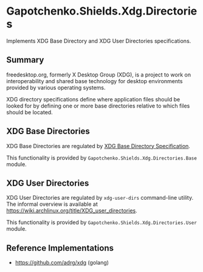 ﻿# Gapotchenko.Shields.Xdg.Directories

Implements XDG Base Directory and XDG User Directories specifications.

## Summary

freedesktop.org, formerly X Desktop Group (XDG), is a project to work on
interoperability and shared base technology for desktop environments provided
by various operating systems.

XDG directory specifications define where application files should be looked
for by defining one or more base directories relative to which files should be
located.

## XDG Base Directories

XDG Base Directories are regulated by [XDG Base Directory Specification](https://specifications.freedesktop.org/basedir-spec/basedir-spec-latest.html).

This functionality is provided by `Gapotchenko.Shields.Xdg.Directories.Base` module.

## XDG User Directories

XDG User Directories are regulated by `xdg-user-dirs` command-line utility.
The informal overview is available at https://wiki.archlinux.org/title/XDG_user_directories.

This functionality is provided by `Gapotchenko.Shields.Xdg.Directories.User` module.

## Reference Implementations

  - https://github.com/adrg/xdg (golang)
